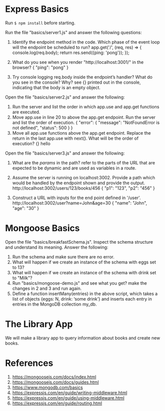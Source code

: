 # Express Basics

Run `$ npm install` before starting.

Run the file "basics/server1.js" and answer the following questions:

1. Identify the endpoint method in the code. Which phase of the event loop will the endpoint be scheduled to run?
  app.get('/', (req, res) => {
    console.log(req.body);
    return res.send({ping: 'pong'});
});

2. What do you see when you render "http://localhost:3001/" in the browser?
 {
"ping": "pong"
}

3. Try console logging req.body inside the endpoint’s handler? What do you see in the console? Why?
see {} printed out in the console, indicating that the body is an empty object.

Open the file "basics/server2.js" and answer the following:

1. Run the server and list the order in which app.use and app.get functions are executed.
2. Move app.use in line 20 to above the app.get endpoint. Run the server and list the order of execution.
   {
"error": {
"message": "NotFoundError is not defined",
"status": 500
}
}
3. Move all app.use functions above the app.get endpoint. Replace the return in the last app.use with next(). What will be the order of execution?
{}
hello


Open the file "basics/server3.js" and answer the following:

1. What are the *params* in the path?
   refer to the parts of the URL that are expected to be dynamic and are used as variables in a route.
   
2. Assume the server is running on localhost:3002. Provide a path which would be handled by the endpoint shown and provide the output.
http://localhost:3002/users/123/books/456
{
  "p1": "123",
  "p2": "456"
}

3. Construct a URL with inputs for the end point defined in '/user'.
  http://localhost:3002/user?name=John&age=30
{
  "name": "John",
  "age": "30"
}


# Mongoose Basics

Open the file "basics/breakfastSchema.js". Inspect the schema structure and understand its meaning. Answer the following:

1. Run the schema and make sure there are no error.
2. What will happen if we create an instance of the schema with eggs set to 13?
3. What will happen if we create an instance of the schema with drink set to "Milk"?
4. Run "basics/mongoose-demo.js" and see what you get? make the changes in 2 and 3 and run again.
5. Define a function insertMany(entries) in the above script, which takes a list of objects {eggs: N, drink: ‘some drink’} and inserts each entry in entries in the MongoDB collection my_db.

# The Library App

We will make a library app to query information about books and create new books.

# References

1. https://mongoosejs.com/docs/index.html
2. https://mongoosejs.com/docs/guides.html
3. https://www.mongodb.com/basics 
4. https://expressjs.com/en/guide/writing-middleware.html
5. https://expressjs.com/en/guide/using-middleware.html
6. https://expressjs.com/en/guide/routing.html
